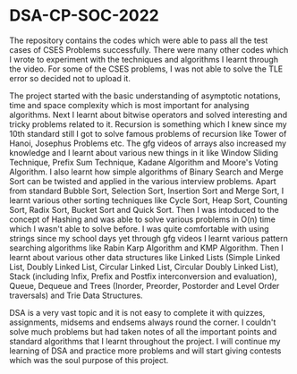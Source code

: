 # DSA-CP-SOC-2022

The repository contains the codes which were able to pass all the test cases of CSES Problems successfully. There were many other codes which I wrote to experiment with the techniques and algorithms I learnt through the video. For some of the CSES problems, I was not able to solve the TLE error so decided not to upload it. 

The project started with the basic understanding of asymptotic notations, time and space complexity which is most important for analysing algorithms. Next I learnt about bitwise operators and solved interesting and tricky problems related to it. Recursion is something which I knew since my 10th standard still I got to solve famous problems of recursion like Tower of Hanoi, Josephus Problems etc. The gfg videos of arrays also increased my knowledge and I learnt about various new things in it like Window Sliding Technique, Prefix Sum Technique, Kadane Algorithm and Moore's Voting Algorithm. I also learnt how simple algorithms of Binary Search and Merge Sort can be twisted and applied in the various interview problems. Apart from standard Bubble Sort, Selection Sort, Insertion Sort and Merge Sort, I learnt various other sorting techniques like Cycle Sort, Heap Sort, Counting Sort, Radix Sort, Bucket Sort and Quick Sort. Then I was intoduced to the concept of Hashing and was able to solve various problems in O(n) time which I wasn't able to solve before. I was quite comfortable with using strings since my school days yet through gfg videos I learnt various pattern searching algorithms like Rabin Karp Algorithm and KMP Algorithm. Then I learnt about various other data structures like Linked Lists (Simple Linked List, Doubly Linked List, Circular Linked List, Circular Doubly Linked List), Stack (including Infix, Prefix and Postfix interconversion and evaluation), Queue, Dequeue and Trees (Inorder, Preorder, Postorder and Level Order traversals) and Trie Data Structures. 

DSA is a very vast topic and it is not easy to complete it with quizzes, assignments, midsems and endsems always round the corner. I couldn't solve much problems but had taken notes of all the important points and standard algorithms that I learnt throughout the project. I will continue my learning of DSA and practice more problems and will start giving contests which was the soul purpose of this project.
